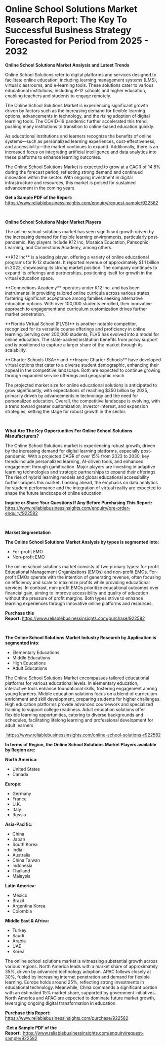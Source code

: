 <p><h1>Online School Solutions Market Research Report: The Key To Successful Business Strategy Forecasted for Period from 2025 - 2032</h1></p><p><strong>Online School Solutions Market Analysis and Latest Trends</strong></p>
<p><p>Online School Solutions refer to digital platforms and services designed to facilitate online education, including learning management systems (LMS), virtual classrooms, and e-learning tools. These solutions cater to various educational institutions, including K-12 schools and higher education, enabling teachers and students to engage remotely.</p><p>The Online School Solutions Market is experiencing significant growth driven by factors such as the increasing demand for flexible learning options, advancements in technology, and the rising adoption of digital learning tools. The COVID-19 pandemic further accelerated this trend, pushing many institutions to transition to online-based education quickly. </p><p>As educational institutions and learners recognize the benefits of online systems—such as personalized learning experiences, cost-effectiveness, and accessibility—the market continues to expand. Additionally, there is an increased focus on integrating artificial intelligence and data analytics into these platforms to enhance learning outcomes. </p><p>The Online School Solutions Market is expected to grow at a CAGR of 14.8% during the forecast period, reflecting strong demand and continued innovation within the sector. With ongoing investment in digital infrastructure and resources, this market is poised for sustained advancement in the coming years.</p></p>
<p><strong>Get a Sample PDF of the Report:&nbsp;</strong> <a href="https://www.reliablebusinessinsights.com/enquiry/request-sample/922582?utm_campaign=3445&utm_medium=2&utm_source=Github&utm_content=ia&utm_term=18042025&utm_id=online-school-solutions">https://www.reliablebusinessinsights.com/enquiry/request-sample/922582</a></p>
<p>&nbsp;</p>
<p><strong>Online School Solutions Major Market Players</strong></p>
<p><p>The online school solutions market has seen significant growth driven by the increasing demand for flexible learning environments, particularly post-pandemic. Key players include K12 Inc, Mosaica Education, Pansophic Learning, and Connections Academy, among others.</p><p>**K12 Inc** is a leading player, offering a variety of online educational programs for K-12 students. It reported revenue of approximately $1.1 billion in 2022, showcasing its strong market position. The company continues to expand its offerings and partnerships, positioning itself for growth in the virtual education space.</p><p>**Connections Academy** operates under K12 Inc. and has been instrumental in providing tailored online curricula across various states, fostering significant acceptance among families seeking alternative education options. With over 100,000 students enrolled, their innovative approach to engagement and curriculum customization drives further market penetration.</p><p>**Florida Virtual School (FLVS)** is another notable competitor, recognized for its versatile course offerings and proficiency in online learning. Serving over 200,000 students, FLVS has evolved into a model for online education. The state-backed institution benefits from policy support and is positioned to capture a larger share of the market through its scalability.</p><p>**Charter Schools USA** and **Inspire Charter Schools** have developed virtual options that cater to a diverse student demographic, enhancing their appeal in the competitive landscape. Both are expected to continue growing through expanded service offerings and geographic reach.</p><p>The projected market size for online educational solutions is anticipated to grow significantly, with expectations of reaching $350 billion by 2025, primarily driven by advancements in technology and the need for personalized education. Overall, the competitive landscape is evolving, with a trend toward greater customization, investor interest, and expansion strategies, setting the stage for robust growth in the sector.</p></p>
<p>&nbsp;</p>
<p><strong>What Are The Key Opportunities For Online School Solutions Manufacturers?</strong></p>
<p><p>The Online School Solutions market is experiencing robust growth, driven by the increasing demand for digital learning platforms, especially post-pandemic. With a projected CAGR of over 15% from 2023 to 2030, key trends include personalized learning, AI-driven tools, and enhanced engagement through gamification. Major players are investing in adaptive learning technologies and strategic partnerships to expand their offerings. The rise of hybrid learning models and global educational accessibility further propels this market. Looking ahead, the emphasis on data analytics for student performance and the integration of virtual reality are expected to shape the future landscape of online education.</p></p>
<p><strong>Inquire or Share Your Questions If Any Before Purchasing This Report:</strong> <a href="https://www.reliablebusinessinsights.com/enquiry/pre-order-enquiry/922582?utm_campaign=3445&utm_medium=2&utm_source=Github&utm_content=ia&utm_term=18042025&utm_id=online-school-solutions">https://www.reliablebusinessinsights.com/enquiry/pre-order-enquiry/922582</a></p>
<p>&nbsp;</p>
<p><strong>Market Segmentation</strong></p>
<p><strong>The Online School Solutions Market Analysis by types is segmented into:</strong></p>
<p><ul><li>For-profit EMO</li><li>Non-profit EMO</li></ul></p>
<p><p>The online school solutions market consists of two primary types: for-profit Educational Management Organizations (EMOs) and non-profit EMOs. For-profit EMOs operate with the intention of generating revenue, often focusing on efficiency and scale to maximize profits while providing educational services. In contrast, non-profit EMOs prioritize educational outcomes over financial gain, aiming to improve accessibility and quality of education without the pressure of profit margins. Both types strive to enhance learning experiences through innovative online platforms and resources.</p></p>
<p><strong>Purchase this Report:&nbsp;</strong><a href="https://www.reliablebusinessinsights.com/purchase/922582?utm_campaign=3445&utm_medium=2&utm_source=Github&utm_content=ia&utm_term=18042025&utm_id=online-school-solutions">https://www.reliablebusinessinsights.com/purchase/922582</a></p>
<p>&nbsp;</p>
<p><strong>The Online School Solutions Market Industry Research by Application is segmented into:</strong></p>
<p><ul><li>Elementary Educations</li><li>Middle Educations</li><li>High Educations</li><li>Adult Educations</li></ul></p>
<p><p>The Online School Solutions Market encompasses tailored educational platforms for various educational levels. In elementary education, interactive tools enhance foundational skills, fostering engagement among young learners. Middle education solutions focus on a blend of curriculum enrichment and skill development, preparing students for higher challenges. High education platforms provide advanced coursework and specialized training to support college readiness. Adult education solutions offer flexible learning opportunities, catering to diverse backgrounds and schedules, facilitating lifelong learning and professional development for adult learners.</p></p>
<p><a href="https://www.reliablebusinessinsights.com/online-school-solutions-r922582?utm_campaign=3445&utm_medium=2&utm_source=Github&utm_content=ia&utm_term=18042025&utm_id=online-school-solutions">&nbsp;https://www.reliablebusinessinsights.com/online-school-solutions-r922582</a></p>
<p><strong>In terms of Region, the Online School Solutions Market Players available by Region are:</strong></p>
<p>
    <p> <strong> North America: </strong>
        <ul>
            <li>United States</li>
            <li>Canada</li>
        </ul>
        </p> 
    <p> <strong> Europe: </strong>
        <ul>
            <li>Germany</li>
            <li>France</li>
            <li>U.K.</li>
            <li>Italy</li>
            <li>Russia</li>
        </ul>
        </p> 
    <p> <strong> Asia-Pacific: </strong>
        <ul>
            <li>China</li>
            <li>Japan</li>
            <li>South Korea</li>
            <li>India</li>
            <li>Australia</li>
            <li>China Taiwan</li>
            <li>Indonesia</li>
            <li>Thailand</li>
            <li>Malaysia</li>
        </ul>
        </p> 
    <p> <strong> Latin America: </strong>
        <ul>
            <li>Mexico</li>
            <li>Brazil</li>
            <li>Argentina Korea</li>
            <li>Colombia</li>
        </ul>
        </p> 
    <p> <strong> Middle East & Africa: </strong>
        <ul>
            <li>Turkey</li>
            <li>Saudi</li>
            <li>Arabia</li>
            <li>UAE</li>
            <li>Korea</li>
        </ul>
    </p>
    </p>
<p><p>The online school solutions market is witnessing substantial growth across various regions. North America leads with a market share of approximately 35%, driven by advanced technology adoption. APAC follows closely at 30%, fueled by increasing internet penetration and demand for flexible learning. Europe holds around 25%, reflecting strong investments in educational technology. Meanwhile, China commands a significant portion with an estimated 15% market share, supported by government initiatives. North America and APAC are expected to dominate future market growth, leveraging ongoing digital transformation in education.</p></p>
<p><strong>Purchase this Report: </strong><a href="https://www.reliablebusinessinsights.com/purchase/922582?utm_campaign=3445&utm_medium=2&utm_source=Github&utm_content=ia&utm_term=18042025&utm_id=online-school-solutions">https://www.reliablebusinessinsights.com/purchase/922582</a></p>
<p>&nbsp;<strong>Get a Sample PDF of the Report:&nbsp;&nbsp;</strong><a href="https://www.reliablebusinessinsights.com/enquiry/request-sample/922582?utm_campaign=3445&utm_medium=2&utm_source=Github&utm_content=ia&utm_term=18042025&utm_id=online-school-solutions">https://www.reliablebusinessinsights.com/enquiry/request-sample/922582</a></p>
<p><strong></strong></p>
<p><p></p><p></p><p></p></p>